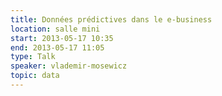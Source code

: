 ```yaml
---
title: Données prédictives dans le e-business
location: salle mini
start: 2013-05-17 10:35
end: 2013-05-17 11:05
type: Talk
speaker: vlademir-mosewicz
topic: data
---
```



